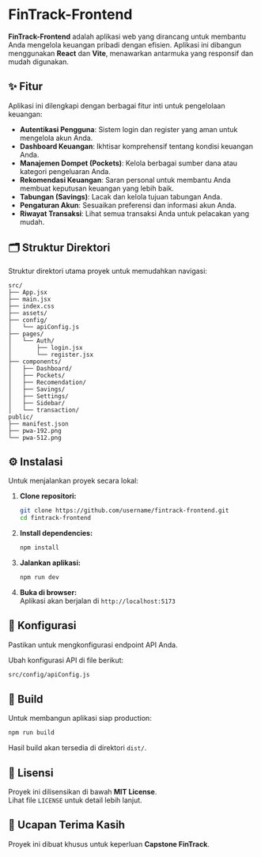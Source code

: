 # FinTrack-Frontend

**FinTrack-Frontend** adalah aplikasi web yang dirancang untuk membantu Anda mengelola keuangan pribadi dengan efisien. Aplikasi ini dibangun menggunakan **React** dan **Vite**, menawarkan antarmuka yang responsif dan mudah digunakan.

## ✨ Fitur

Aplikasi ini dilengkapi dengan berbagai fitur inti untuk pengelolaan keuangan:

- **Autentikasi Pengguna**: Sistem login dan register yang aman untuk mengelola akun Anda.
- **Dashboard Keuangan**: Ikhtisar komprehensif tentang kondisi keuangan Anda.
- **Manajemen Dompet (Pockets)**: Kelola berbagai sumber dana atau kategori pengeluaran Anda.
- **Rekomendasi Keuangan**: Saran personal untuk membantu Anda membuat keputusan keuangan yang lebih baik.
- **Tabungan (Savings)**: Lacak dan kelola tujuan tabungan Anda.
- **Pengaturan Akun**: Sesuaikan preferensi dan informasi akun Anda.
- **Riwayat Transaksi**: Lihat semua transaksi Anda untuk pelacakan yang mudah.

## 🗂️ Struktur Direktori

Struktur direktori utama proyek untuk memudahkan navigasi:

```
src/
├── App.jsx
├── main.jsx
├── index.css
├── assets/
├── config/
│   └── apiConfig.js
├── pages/
│   └── Auth/
│       ├── login.jsx
│       └── register.jsx
├── components/
│   ├── Dashboard/
│   ├── Pockets/
│   ├── Recomendation/
│   ├── Savings/
│   ├── Settings/
│   ├── Sidebar/
│   └── transaction/
public/
├── manifest.json
├── pwa-192.png
└── pwa-512.png
```

## ⚙️ Instalasi

Untuk menjalankan proyek secara lokal:

1. **Clone repositori:**

    ```bash
    git clone https://github.com/username/fintrack-frontend.git
    cd fintrack-frontend
    ```

2. **Install dependencies:**

    ```bash
    npm install
    ```

3. **Jalankan aplikasi:**

    ```bash
    npm run dev
    ```

4. **Buka di browser:**  
   Aplikasi akan berjalan di `http://localhost:5173`

## 🔧 Konfigurasi

Pastikan untuk mengkonfigurasi endpoint API Anda.

Ubah konfigurasi API di file berikut:

```bash
src/config/apiConfig.js
```

## 🚀 Build

Untuk membangun aplikasi siap production:

```bash
npm run build
```

Hasil build akan tersedia di direktori `dist/`.

## 📄 Lisensi

Proyek ini dilisensikan di bawah **MIT License**.  
Lihat file `LICENSE` untuk detail lebih lanjut.

## 🙏 Ucapan Terima Kasih

Proyek ini dibuat khusus untuk keperluan **Capstone FinTrack**.
